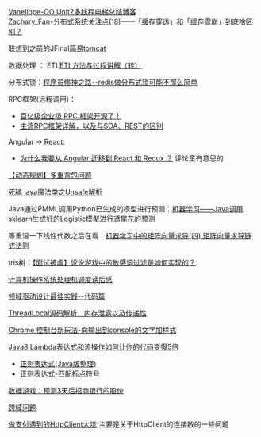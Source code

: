 [Vanellope-OO Unit2多线程电梯总结博客](https://www.cnblogs.com/vanellopeblog/p/OOUnit2.html)      
[Zachary_Fan-分布式系统关注点(18)——「缓存穿透」和「缓存雪崩」到底啥区别？](https://www.cnblogs.com/Zachary-Fan/p/destroyseed.html)

联想到之前的JFinal[简易tomcat](https://www.cnblogs.com/jyroy/p/10778760.html#idx_4)

数据处理 ： ETL[ETL方法与过程讲解（转）](https://blog.csdn.net/weixin_39879326/article/details/80316996)

分布式锁：[程序员修神之路--redis做分布式锁可能不那么简单](https://www.cnblogs.com/zhanlang/p/10776370.html)

RPC框架(远程调用)：
* [百亿级企业级 RPC 框架开源了！](https://www.cnblogs.com/ityouknow/p/10811272.html)
* [主流RPC框架详解，以及与SOA、REST的区别](https://cloud.tencent.com/developer/article/1346864)

Angular -> React:
* [为什么我要从 Angular 迁移到 React 和 Redux ？](https://www.oschina.net/translate/why-im-switching-from-angular-to-react-and-redux-in-2018) 评论蛮有意思的

[【动态规划】多重背包问题](https://www.cnblogs.com/mfrank/p/10816837.html)

[死磕 java魔法类之Unsafe解析](https://www.cnblogs.com/tong-yuan/p/Unsafe.html)

Java通过PMML调用Python已生成的模型进行预测：[机器学习——Java调用sklearn生成好的Logistic模型进行鸢尾花的预测](https://www.cnblogs.com/baby-lily/p/10822048.html)

等重温一下线性代数之后在看：[机器学习中的矩阵向量求导(四) 矩阵向量求导链式法则](https://www.cnblogs.com/pinard/p/10825264.html)

tris树：[【面试被虐】说说游戏中的敏感词过滤是如何实现的？](https://www.cnblogs.com/kubidemanong/p/10834993.html)

[计算机操作系统处理机调度读后感](https://www.cnblogs.com/godoforange/p/10828824.html)

[领域驱动设计最佳实践--代码篇](https://www.cnblogs.com/xxzhuang/p/10843470.html)

[ThreadLocal源码解析，内存泄露以及传递性](https://www.cnblogs.com/CodeBear/p/10854927.html)

[Chrome 控制台新玩法-向输出到console的文字加样式](https://chamcon.iteye.com/blog/2030522)

[Java8 Lambda表达式和流操作如何让你的代码变慢5倍](http://www.importnew.com/17262.html)

* [正则表达式(Java版整理)](https://www.cnblogs.com/yw0219/p/8047938.html)
* [正则表达式-匹配标点符号](https://www.cnblogs.com/qixuejia/p/4211428.html)

[数据游戏：预测3天后招商银行的股价](https://www.cnblogs.com/lyuzt/p/10860692.html)

[跨域问题](http://apeit.cn/vo3so)

[做支付遇到的HttpClient大坑](https://www.cnblogs.com/donlianli/p/10954716.html):主要是关于HttpClient的连接数的一些问题
